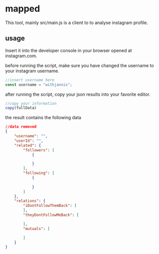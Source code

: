 # mapped
This tool, mainly src/main.js is a client to to analyse instagram profile.

## usage
Insert it into the developer console in your browser opened at instagram.com.

before running the script, make sure you have changed the username to your instagram username.
```javascript
//insert username here
const username = "withjannis";
```

after running the script, copy your json results into your favorite editor.
```javascript
//copy your information
copy(fullData)
```

the result contains the following data
```json
//data removed
{
    "username": "",
    "userId": "",
    "related": {
        "followers": [
            {

			}
        ],
        "following": [
            {
			
			}
        ]
    },
    "relations": {
        "iDontFollowThemBack": [
        ],
        "theyDontFollowMeBack": [

        ],
        "mutuals": [

        ]
    }
}
```